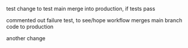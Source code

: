test change to test main merge into production, if tests pass

commented out failure test, to see/hope workflow merges main branch code to production

another change